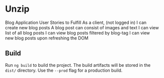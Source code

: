 # Unzip

Blog Application
User Stories to Fulfill
As a client, (not logged in) 
I can create new blog posts
  A blog post can consist of images and text
  I can view list of all blog posts
  I can view blog posts filtered by blog-tag
  I can view new blog posts upon refreshing the DOM

## Build

Run `ng build` to build the project. The build artifacts will be stored in the `dist/` directory. Use the `--prod` flag for a production build.

